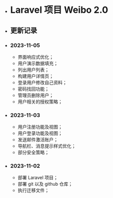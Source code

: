 - # Laravel 项目 Weibo 2.0
- ## 更新记录
- ### 2023-11-05
	- 界面响应式优化；
	- 用户演示数据填充；
	- 列出用户列表；
	- 构建用户详情页；
	- 登录用户修改自己资料；
	- 密码找回功能；
	- 管理员删除用户；
	- 用户相关的授权策略；
- ### 2023-11-03
	- 用户注册功能及视图；
	- 用户登录功能及视图；
	- 发送邮件激活账户；
	- 导航栏、消息提示样式优化；
	- 部分安全策略；
- ### 2023-11-02
	- 部署 Laravel 项目；
	- 部署 git 以及 github 仓库；
	- 执行迁移文件；